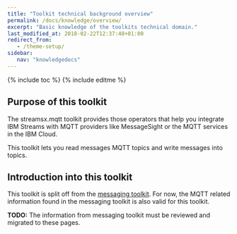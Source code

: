 ```yaml
---
title: "Toolkit technical background overview"
permalink: /docs/knowledge/overview/
excerpt: "Basic knowledge of the toolkits technical domain."
last_modified_at: 2018-02-22T12:37:48+01:00
redirect_from:
   - /theme-setup/
sidebar:
   nav: "knowledgedocs"
---
```

{% include toc %}
{% include editme %}

## Purpose of this toolkit

The streamsx.mqtt toolkit provides those operators that help you integrate IBM Streams with MQTT providers
like MessageSight or the MQTT services in the IBM Cloud.

This toolkit lets you read messages MQTT topics and write messages into topics.


## Introduction into this toolkit

This toolkit is split off from the [messaging toolkit](https://github.com/IBMStreams/streamsx.messaging).
For now, the MQTT related information found in the messaging toolkit is also valid for this toolkit.

**TODO:** The information from messaging toolkit must be reviewed and migrated to these pages.
